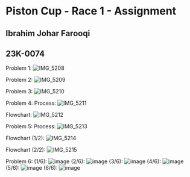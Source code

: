 # Piston Cup - Race 1 - Assignment
## Ibrahim Johar Farooqi
## 23K-0074

Problem 1: ![IMG_5208](https://github.com/ibrahimjohar/PfFall23/assets/34939623/8e183d81-dd0f-4a6c-aa34-98cb6469688e)

Problem 2: ![IMG_5209](https://github.com/ibrahimjohar/PfFall23/assets/34939623/3e9cd845-15de-4916-85a8-179d4dad95d1)

Problem 3: ![IMG_5210](https://github.com/ibrahimjohar/PfFall23/assets/34939623/e530e2a8-74a3-4221-becf-1d7aa9452852)

Problem 4: 
Process: ![IMG_5211](https://github.com/ibrahimjohar/PfFall23/assets/34939623/ba60369f-86ea-4c5a-a504-85513c6149cd)

Flowchart: ![IMG_5212](https://github.com/ibrahimjohar/PfFall23/assets/34939623/04ac1601-d2f9-41cc-8412-b42ca85dfcf7)
 
Problem 5: 
Process: ![IMG_5213](https://github.com/ibrahimjohar/PfFall23/assets/34939623/14d5e1e7-7c2e-4271-b92a-6e3a8ee83a4b)

Flowchart (1/2): ![IMG_5214](https://github.com/ibrahimjohar/PfFall23/assets/34939623/55e8076e-3ec3-42c8-8f41-09c5ae79b1d6)

Flowchart (2/2): ![IMG_5215](https://github.com/ibrahimjohar/PfFall23/assets/34939623/bd2e1236-49fb-4321-bfb5-26e93efd7d11)

Problem 6: 
(1/6): ![image](https://github.com/ibrahimjohar/PfFall23/assets/34939623/8991dd52-f6fb-43bd-b09f-d559ca0c89b2)
(2/6): ![image](https://github.com/ibrahimjohar/PfFall23/assets/34939623/1f103a36-28ed-4eeb-9705-f25b054c4005)
(3/6): ![image](https://github.com/ibrahimjohar/PfFall23/assets/34939623/55ae7d25-8f26-4124-ba63-ac1bf444655a)
(4/6): ![image](https://github.com/ibrahimjohar/PfFall23/assets/34939623/fd36f46b-ec20-4306-bc52-90b87bc06b43)
(5/6): ![image](https://github.com/ibrahimjohar/PfFall23/assets/34939623/ab5d6d13-3ec7-4e4b-8ea3-5204db64281a)
(6/6): ![image](https://github.com/ibrahimjohar/PfFall23/assets/34939623/751dc5fc-5bd6-4b14-9735-9cdbb25be402)
 

